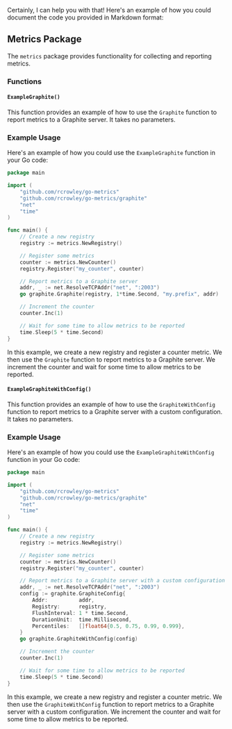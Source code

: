 Certainly, I can help you with that! Here's an example of how you could document the code you provided in Markdown format:

## Metrics Package

The `metrics` package provides functionality for collecting and reporting metrics.

### Functions

#### `ExampleGraphite()`

This function provides an example of how to use the `Graphite` function to report metrics to a Graphite server. It takes no parameters.

### Example Usage

Here's an example of how you could use the `ExampleGraphite` function in your Go code:

```go
package main

import (
    "github.com/rcrowley/go-metrics"
    "github.com/rcrowley/go-metrics/graphite"
    "net"
    "time"
)

func main() {
    // Create a new registry
    registry := metrics.NewRegistry()

    // Register some metrics
    counter := metrics.NewCounter()
    registry.Register("my_counter", counter)

    // Report metrics to a Graphite server
    addr, _ := net.ResolveTCPAddr("net", ":2003")
    go graphite.Graphite(registry, 1*time.Second, "my.prefix", addr)

    // Increment the counter
    counter.Inc(1)

    // Wait for some time to allow metrics to be reported
    time.Sleep(5 * time.Second)
}
```

In this example, we create a new registry and register a counter metric. We then use the `Graphite` function to report metrics to a Graphite server. We increment the counter and wait for some time to allow metrics to be reported.

#### `ExampleGraphiteWithConfig()`

This function provides an example of how to use the `GraphiteWithConfig` function to report metrics to a Graphite server with a custom configuration. It takes no parameters.

### Example Usage

Here's an example of how you could use the `ExampleGraphiteWithConfig` function in your Go code:

```go
package main

import (
    "github.com/rcrowley/go-metrics"
    "github.com/rcrowley/go-metrics/graphite"
    "net"
    "time"
)

func main() {
    // Create a new registry
    registry := metrics.NewRegistry()

    // Register some metrics
    counter := metrics.NewCounter()
    registry.Register("my_counter", counter)

    // Report metrics to a Graphite server with a custom configuration
    addr, _ := net.ResolveTCPAddr("net", ":2003")
    config := graphite.GraphiteConfig{
        Addr:          addr,
        Registry:      registry,
        FlushInterval: 1 * time.Second,
        DurationUnit:  time.Millisecond,
        Percentiles:   []float64{0.5, 0.75, 0.99, 0.999},
    }
    go graphite.GraphiteWithConfig(config)

    // Increment the counter
    counter.Inc(1)

    // Wait for some time to allow metrics to be reported
    time.Sleep(5 * time.Second)
}
```

In this example, we create a new registry and register a counter metric. We then use the `GraphiteWithConfig` function to report metrics to a Graphite server with a custom configuration. We increment the counter and wait for some time to allow metrics to be reported.